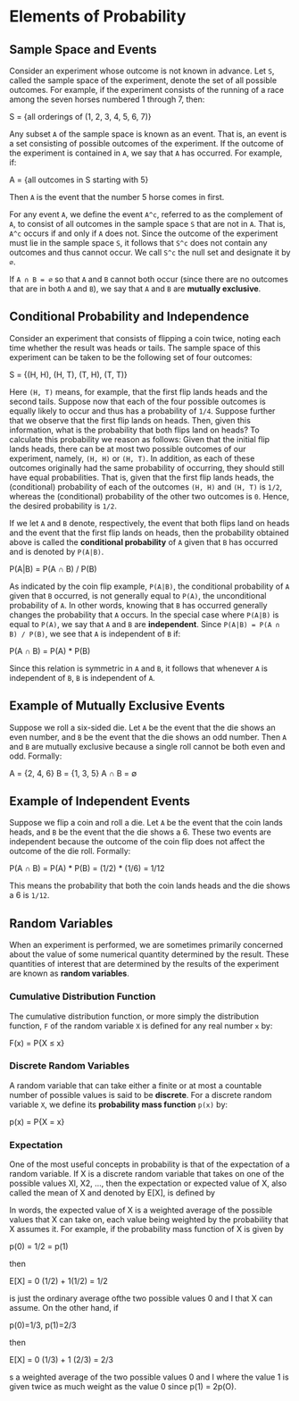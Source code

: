 # Elements of Probability

## Sample Space and Events

Consider an experiment whose outcome is not known in advance. Let `S`, called the sample space of the experiment, denote the set of all possible outcomes. For example, if the experiment consists of the running of a race among the seven horses numbered 1 through 7, then:

S = {all orderings of (1, 2, 3, 4, 5, 6, 7)}


Any subset `A` of the sample space is known as an event. That is, an event is a set consisting of possible outcomes of the experiment. If the outcome of the experiment is contained in `A`, we say that `A` has occurred. For example, if:


A = {all outcomes in S starting with 5}


Then `A` is the event that the number 5 horse comes in first.

For any event `A`, we define the event `A^c`, referred to as the complement of `A`, to consist of all outcomes in the sample space `S` that are not in `A`. That is, `A^c` occurs if and only if `A` does not. Since the outcome of the experiment must lie in the sample space `S`, it follows that `S^c` does not contain any outcomes and thus cannot occur. We call `S^c` the null set and designate it by `∅`.

If `A ∩ B = ∅` so that `A` and `B` cannot both occur (since there are no outcomes that are in both `A` and `B`), we say that `A` and `B` are **mutually exclusive**.

## Conditional Probability and Independence

Consider an experiment that consists of flipping a coin twice, noting each time whether the result was heads or tails. The sample space of this experiment can be taken to be the following set of four outcomes:

S = {(H, H), (H, T), (T, H), (T, T)}



Here `(H, T)` means, for example, that the first flip lands heads and the second tails. Suppose now that each of the four possible outcomes is equally likely to occur and thus has a probability of `1/4`. Suppose further that we observe that the first flip lands on heads. Then, given this information, what is the probability that both flips land on heads? To calculate this probability we reason as follows: Given that the initial flip lands heads, there can be at most two possible outcomes of our experiment, namely, `(H, H)` or `(H, T)`. In addition, as each of these outcomes originally had the same probability of occurring, they should still have equal probabilities. That is, given that the first flip lands heads, the (conditional) probability of each of the outcomes `(H, H)` and `(H, T)` is `1/2`, whereas the (conditional) probability of the other two outcomes is `0`. Hence, the desired probability is `1/2`.

If we let `A` and `B` denote, respectively, the event that both flips land on heads and the event that the first flip lands on heads, then the probability obtained above is called the **conditional probability** of `A` given that `B` has occurred and is denoted by `P(A|B)`.


P(A|B) = P(A ∩ B) / P(B)


As indicated by the coin flip example, `P(A|B)`, the conditional probability of `A` given that `B` occurred, is not generally equal to `P(A)`, the unconditional probability of `A`. In other words, knowing that `B` has occurred generally changes the probability that `A` occurs. In the special case where `P(A|B)` is equal to `P(A)`, we say that `A` and `B` are **independent**. Since `P(A|B) = P(A ∩ B) / P(B)`, we see that `A` is independent of `B` if:

P(A ∩ B) = P(A) * P(B)


Since this relation is symmetric in `A` and `B`, it follows that whenever `A` is independent of `B`, `B` is independent of `A`.

## Example of Mutually Exclusive Events

Suppose we roll a six-sided die. Let `A` be the event that the die shows an even number, and `B` be the event that the die shows an odd number. Then `A` and `B` are mutually exclusive because a single roll cannot be both even and odd. Formally:

A = {2, 4, 6} B = {1, 3, 5} A ∩ B = ∅



## Example of Independent Events

Suppose we flip a coin and roll a die. Let `A` be the event that the coin lands heads, and `B` be the event that the die shows a 6. These two events are independent because the outcome of the coin flip does not affect the outcome of the die roll. Formally:

P(A ∩ B) = P(A) * P(B) = (1/2) * (1/6) = 1/12


This means the probability that both the coin lands heads and the die shows a 6 is `1/12`.




## Random Variables

When an experiment is performed, we are sometimes primarily concerned about the value of some numerical quantity determined by the result. These quantities of interest that are determined by the results of the experiment are known as **random variables**.

### Cumulative Distribution Function

The cumulative distribution function, or more simply the distribution function, `F` of the random variable `X` is defined for any real number `x` by:


F(x) = P{X ≤ x}


### Discrete Random Variables

A random variable that can take either a finite or at most a countable number of possible values is said to be **discrete**. For a discrete random variable `X`, we define its **probability mass function** `p(x)` by:

p(x) = P{X = x}



### Expectation

One of the most useful concepts in probability is that of the expectation of a
random variable. If X is a discrete random variable that takes on one of the possible values Xl, X2, ..., then the expectation or expected value of X, also
called the mean of X and denoted by E[X], is defined by

[](img/1.png)

In words, the expected value of X is a weighted average of the possible values
that X can take on, each value being weighted by the probability that X assumes
it. For example, if the probability mass function of X is given by


p(0) = 1/2 = p(1)

then 

E[X] = 0 (1/2) + 1(1/2) = 1/2

is just the ordinary average ofthe two possible values 0 and I that X can assume.
On the other hand, if

p(0)=1/3,  p(1)=2/3


then

E[X] = 0 (1/3) + 1 (2/3) = 2/3

s a weighted average of the two possible values 0 and I where the value 1 is
given twice as much weight as the value 0 since p(1) = 2p(O).

